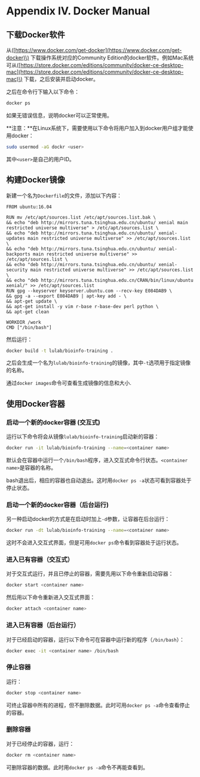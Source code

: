 # Appendix IV. Docker Manual

## 下载Docker软件

从\([https://www.docker.com/get-docker](https://www.docker.com/get-docker)\) 下载操作系统对应的Community Edition的docker软件。例如Mac系统可从\([https://store.docker.com/editions/community/docker-ce-desktop-mac](https://store.docker.com/editions/community/docker-ce-desktop-mac)\) 下载，之后安装并启动docker。

之后在命令行下输入以下命令：

```bash
docker ps
```

如果无错误信息，说明docker可以正常使用。

**注意：**在Linux系统下，需要使用以下命令将用户加入到docker用户组才能使用docker：

```bash
sudo usermod -aG dockr <user>
```

其中`<user>`是自己的用户ID。

## 构建Docker镜像

新建一个名为`Dockerfile`的文件，添加以下内容：

```text
FROM ubuntu:16.04

RUN mv /etc/apt/sources.list /etc/apt/sources.list.bak \
&& echo "deb http://mirrors.tuna.tsinghua.edu.cn/ubuntu/ xenial main restricted universe multiverse" > /etc/apt/sources.list \
&& echo "deb http://mirrors.tuna.tsinghua.edu.cn/ubuntu/ xenial-updates main restricted universe multiverse" >> /etc/apt/sources.list \
&& echo "deb http://mirrors.tuna.tsinghua.edu.cn/ubuntu/ xenial-backports main restricted universe multiverse" >> /etc/apt/sources.list \
&& echo "deb http://mirrors.tuna.tsinghua.edu.cn/ubuntu/ xenial-security main restricted universe multiverse" >> /etc/apt/sources.list \
&& echo "deb http://mirrors.tuna.tsinghua.edu.cn/CRAN/bin/linux/ubuntu xenial/" >> /etc/apt/sources.list
RUN gpg --keyserver keyserver.ubuntu.com --recv-key E084DAB9 \
&& gpg -a --export E084DAB9 | apt-key add - \
&& apt-get update \
&& apt-get install -y vim r-base r-base-dev perl python \
&& apt-get clean

WORKDIR /work
CMD ["/bin/bash"]
```

然后运行：

```bash
docker build -t lulab/bioinfo-training .
```

之后会生成一个名为`lulab/bioinfo-training`的镜像，其中`-t`选项用于指定镜像的名称。

通过`docker images`命令可查看生成镜像的信息和大小.

## 使用Docker容器

### 启动一个新的docker容器 \(交互式\)

运行以下命令将会从镜像`lulab/bioinfo-training`启动新的容器：

```bash
docker run -it lulab/bioinfo-training --name=<container name>
```

默认会在容器中运行一个`/bin/bash`程序，进入交互式命令行状态。`<container name>`是容器的名称。

bash退出后，相应的容器也自动退出。这时用`docker ps -a`状态可看到容器处于停止状态。

### 启动一个新的docker容器（后台运行\)

另一种启动docker的方式是在启动时加上`-d`参数，让容器在后台运行：

```bash
docker run -dt lulab/bioinfo-training --name=<container name>
```

这时不会进入交互式界面，但是可用`docker ps`命令看到容器处于运行状态。

### 进入已有容器（交互式）

对于交互式运行，并且已停止的容器，需要先用以下命令重新启动容器：

```bash
docker start <container name>
```

然后用以下命令重新进入交互式界面：

```bash
docker attach <container name>
```

### 进入已有容器（后台运行）

对于已经启动的容器，运行以下命令可在容器中运行新的程序（`/bin/bash`）：

```bash
docker exec -it <container name> /bin/bash
```

### 停止容器

运行：

```bash
docker stop <container name>
```

可终止容器中所有的进程，但不删除数据。此时可用`docker ps -a`命令查看停止的容器。

### 删除容器

对于已经停止的容器，运行：

```bash
docker rm <container name>
```

可删除容器的数据。此时用`docker ps -a`命令不再能查看到。

